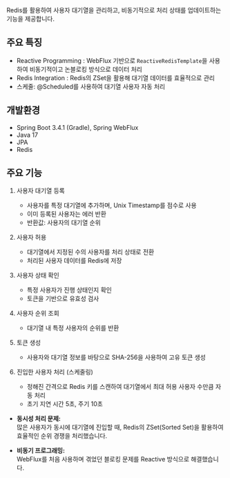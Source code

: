 Redis를 활용하여 사용자 대기열을 관리하고, 비동기적으로 처리 상태를 업데이트하는 기능을 제공합니다.

## 주요 특징
- Reactive Programming : WebFlux 기반으로 `ReactiveRedisTemplate`을 사용하여 비동기적이고 논블로킹 방식으로 데이터 처리
- Redis Integration : Redis의 ZSet을 활용해 대기열 데이터를 효율적으로 관리
- 스케줄: @Scheduled를 사용하여 대기열 사용자 자동 처리
## 개발환경
- Spring Boot 3.4.1 (Gradle), Spring WebFlux
- Java 17
- JPA
- Redis
## 주요 기능
1. 사용자 대기열 등록
   - 사용자를 특정 대기열에 추가하며, Unix Timestamp를 점수로 사용
   - 이미 등록된 사용자는 에러 반환
   - 반환값: 사용자의 대기열 순위

2. 사용자 허용
   - 대기열에서 지정된 수의 사용자를 처리 상태로 전환
   - 처리된 사용자 데이터를 Redis에 저장

3. 사용자 상태 확인
   - 특정 사용자가 진행 상태인지 확인
   - 토큰을 기반으로 유효성 검사

4. 사용자 순위 조회
   - 대기열 내 특정 사용자의 순위를 반환

5. 토큰 생성
   - 사용자와 대기열 정보를 바탕으로 SHA-256을 사용하여 고유 토큰 생성

6. 진입한 사용자 처리 (스케줄링)
   - 정해진 간격으로 Redis 키를 스캔하여 대기열에서 최대 허용 사용자 수만큼 자동 처리
   - 초기 지연 시간 5초, 주기 10초
  
- **동시성 처리 문제:**  
  많은 사용자가 동시에 대기열에 진입할 때, Redis의 ZSet(Sorted Set)을 활용하여 효율적인 순위 경쟁을 처리했습니다.

- **비동기 프로그래밍:**  
  WebFlux를 처음 사용하며 겪었던 블로킹 문제를 Reactive 방식으로 해결했습니다.
